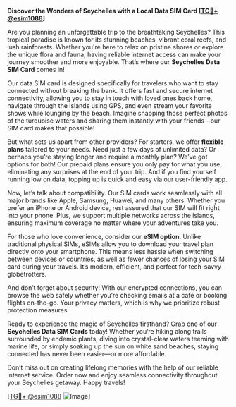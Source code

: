 **Discover the Wonders of Seychelles with a Local Data SIM Card [[TG💪+ @esim1088](https://t.me/s/esim1088)]**

Are you planning an unforgettable trip to the breathtaking Seychelles? This tropical paradise is known for its stunning beaches, vibrant coral reefs, and lush rainforests. Whether you're here to relax on pristine shores or explore the unique flora and fauna, having reliable internet access can make your journey smoother and more enjoyable. That’s where our **Seychelles Data SIM Card** comes in! 

Our data SIM card is designed specifically for travelers who want to stay connected without breaking the bank. It offers fast and secure internet connectivity, allowing you to stay in touch with loved ones back home, navigate through the islands using GPS, and even stream your favorite shows while lounging by the beach. Imagine snapping those perfect photos of the turquoise waters and sharing them instantly with your friends—our SIM card makes that possible!

But what sets us apart from other providers? For starters, we offer **flexible plans** tailored to your needs. Need just a few days of unlimited data? Or perhaps you’re staying longer and require a monthly plan? We’ve got options for both! Our prepaid plans ensure you only pay for what you use, eliminating any surprises at the end of your trip. And if you find yourself running low on data, topping up is quick and easy via our user-friendly app.

Now, let’s talk about compatibility. Our SIM cards work seamlessly with all major brands like Apple, Samsung, Huawei, and many others. Whether you prefer an iPhone or Android device, rest assured that our SIM will fit right into your phone. Plus, we support multiple networks across the islands, ensuring maximum coverage no matter where your adventures take you.

For those who love convenience, consider our **eSIM option**. Unlike traditional physical SIMs, eSIMs allow you to download your travel plan directly onto your smartphone. This means less hassle when switching between devices or countries, as well as fewer chances of losing your SIM card during your travels. It’s modern, efficient, and perfect for tech-savvy globetrotters.

And don’t forget about security! With our encrypted connections, you can browse the web safely whether you’re checking emails at a café or booking flights on-the-go. Your privacy matters, which is why we prioritize robust protection measures.

Ready to experience the magic of Seychelles firsthand? Grab one of our **Seychelles Data SIM Cards** today! Whether you’re hiking along trails surrounded by endemic plants, diving into crystal-clear waters teeming with marine life, or simply soaking up the sun on white sand beaches, staying connected has never been easier—or more affordable.

Don’t miss out on creating lifelong memories with the help of our reliable internet service. Order now and enjoy seamless connectivity throughout your Seychelles getaway. Happy travels!

[[TG💪+ @esim1088](https://t.me/s/esim1088) ![Image](https://i.postimg.cc/Y0z9fWf4/image.png)]